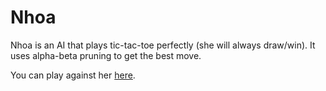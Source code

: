 # Nhoa

Nhoa is an AI that plays tic-tac-toe perfectly (she will always draw/win). It uses alpha-beta pruning to get the best move.

You can play against her [here](https://forensor.github.io/nhoa/).
